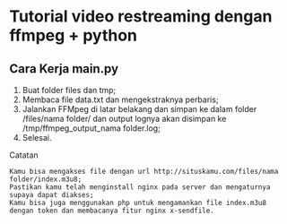 # Tutorial video restreaming dengan ffmpeg + python
## Cara Kerja main.py
1. Buat folder files dan tmp;
2. Membaca file data.txt dan mengekstraknya perbaris;
3. Jalankan FFMpeg di latar belakang dan simpan ke dalam folder /files/nama folder/ dan output lognya akan disimpan ke /tmp/ffmpeg_output_nama folder.log;
4. Selesai.

Catatan
```
Kamu bisa mengakses file dengan url http://situskamu.com/files/nama folder/index.m3u8;
Pastikan kamu telah menginstall nginx pada server dan mengaturnya supaya dapat diakses;
Kamu bisa juga menggunakan php untuk mengamankan file index.m3u8 dengan token dan membacanya fitur nginx x-sendfile.
